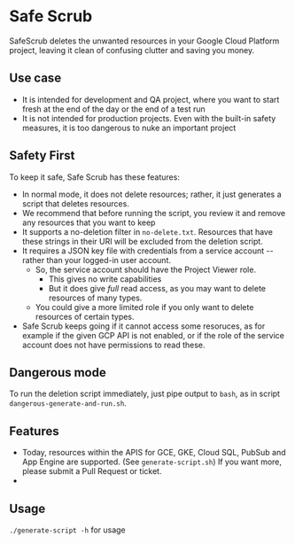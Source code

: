 # Safe Scrub

SafeScrub  deletes the unwanted resources in your Google Cloud Platform project, leaving it clean of confusing clutter and saving you money.

## Use case
- It is intended for development and QA project, where you want to start fresh at the end of the day or the end of a test run
- It is not intended for production projects. Even with the built-in safety measures, it is too dangerous to nuke an important project

## Safety First 
To keep it safe, Safe Scrub has these features:
- In normal mode, it does not delete resources; rather, it just  generates a script that deletes resources.
- We recommend that before running the script, you review it and remove any resources that you want to keep
- It supports a no-deletion filter  in `no-delete.txt`. Resources that have these strings in their URI will be excluded from the deletion script.
- It requires a JSON key file with credentials from a service account -- rather than your logged-in user account. 
  - So, the service account should have the Project Viewer role.
    - This gives no  write capabilities  
    - But it does give _full_ read access, as you may want to delete resources of many types.
  - You could give a more limited role if you only want to delete resources of certain types. 
- Safe Scrub keeps going if it cannot access some resoruces, as for example if the given GCP API is not enabled, or if the role of the service account does not have permissions to read these.

## Dangerous mode
To run the deletion script immediately, just pipe output to `bash`, as  in script `dangerous-generate-and-run.sh`.

## Features
- Today, resources within the APIS for GCE, GKE, Cloud SQL, PubSub and App Engine are supported. (See `generate-script.sh`) If you want more, please submit a Pull Request or ticket.
-
## Usage
`./generate-script -h` for usage
    
